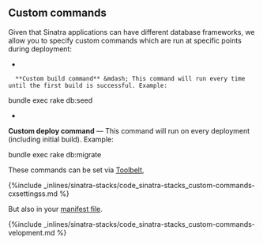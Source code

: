 <!-- post: -->


## Custom commands

Given that Sinatra applications can have different database frameworks, we allow you to specify custom commands which are run at specific points during deployment:

*

      **Custom build command** &mdash; This command will run every time until the first build is successful. Example:

      
bundle exec rake db:seed


*

**Custom deploy command** &mdash; This command will run on every deployment (including initial build). Example:

      
bundle exec rake db:migrate


These commands can be set via [Toolbelt](/toolbelt/toolbelt-settings-command),



{%include _inlines/sinatra-stacks/code_sinatra-stacks_custom-commands-cxsettingss.md %}



But also in your [manifest file](/building-your-stack/getting-started-with-manifest-files).



{%include _inlines/sinatra-stacks/code_sinatra-stacks_custom-commands-velopment.md %}



